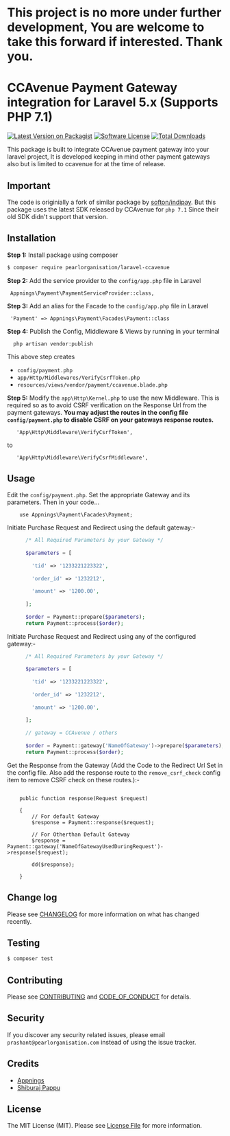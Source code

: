 # This project is no more under further development, You are welcome to take this forward if interested. Thank you.


# CCAvenue Payment Gateway integration for Laravel 5.x (Supports PHP 7.1)

[![Latest Version on Packagist][ico-version]][link-packagist]
[![Software License][ico-license]](LICENSE.md)
[![Total Downloads][ico-downloads]][link-downloads]


This package is built to integrate CCAvenue payment gateway into your laravel 
project, It is developed keeping in mind other payment gateways also but is limited to ccavenue for at the time of release.

## Important

The code is originially a fork of similar package by [softon/indipay](https://github.com/softon/indipay). But this package uses the latest SDK released by CCAvenue for ```php 7.1``` Since their old SDK didn't support that version.


## Installation

<b>Step 1:</b> Install package using composer

``` bash
$ composer require pearlorganisation/laravel-ccavenue
```
<b>Step 2:</b> Add the service provider to the ``config/app.php`` file in Laravel

```
 Appnings\Payment\PaymentServiceProvider::class,
```
<b>Step 3:</b> Add an alias for the Facade to the ``config/app.php`` file in Laravel
```
 'Payment' => Appnings\Payment\Facades\Payment::class 
```

<b>Step 4:</b> Publish the Config, Middleware & Views by running in your terminal
```
  php artisan vendor:publish
```
This above step creates 
-  `` config/payment.php ``
- `` app/Http/Middlewares/VerifyCsrfToken.php ``
- `` resources/views/vendor/payment/ccavenue.blade.php ``

<b>Step 5:</b> Modify the ``app\Http\Kernel.php`` to use the new Middleware. 
This is required so as to avoid CSRF verification on the Response Url from the payment gateways.
<b>You may adjust the routes in the config file ``config/payment.php`` to disable CSRF on your gateways response routes.</b>
```
   'App\Http\Middleware\VerifyCsrfToken',
```
   to
```
   'App\Http\Middleware\VerifyCsrfMiddleware', 
```


## Usage

Edit the ``config/payment.php``. Set the appropriate Gateway and its parameters. Then in your code... <br>

``` 
    use Appnings\Payment\Facades\Payment;  
```

Initiate Purchase Request and Redirect using the default gateway:-

```php 
      /* All Required Parameters by your Gateway */
      
      $parameters = [
      
        'tid' => '1233221223322',
        
        'order_id' => '1232212',
        
        'amount' => '1200.00',
        
      ];
      
      $order = Payment::prepare($parameters);
      return Payment::process($order);
```

Initiate Purchase Request and Redirect using any of the configured gateway:-
```php 
      /* All Required Parameters by your Gateway */
      
      $parameters = [
      
        'tid' => '1233221223322',
        
        'order_id' => '1232212',
        
        'amount' => '1200.00',
        
      ];
      
      // gateway = CCAvenue / others
      
      $order = Payment::gateway('NameOfGateway')->prepare($parameters);
      return Payment::process($order);
```
Get the Response from the Gateway (Add the Code to the Redirect Url Set in the config file. 
Also add the response route to the `remove_csrf_check` config item to remove CSRF check on these routes.):-
<pre><code> 
    public function response(Request $request)
    
    {
        // For default Gateway
        $response = Payment::response($request);
        
        // For Otherthan Default Gateway
        $response = Payment::gateway('NameOfGatewayUsedDuringRequest')->response($request);

        dd($response);
    
    }  
</code></pre>

## Change log

Please see [CHANGELOG](CHANGELOG.md) for more information on what has changed recently.

## Testing

``` bash
$ composer test
```

## Contributing

Please see [CONTRIBUTING](CONTRIBUTING.md) and [CODE_OF_CONDUCT](CODE_OF_CONDUCT.md) for details.

## Security

If you discover any security related issues, please email `prashant@pearlorganisation.com` instead of using the issue tracker.

## Credits
- [Appnings](http://www.appnings.com)
- [Shiburaj Pappu](https://github.com/softon/indipay)

## License

The MIT License (MIT). Please see [License File](LICENSE.md) for more information.

[ico-version]: https://img.shields.io/packagist/v/pearlorganisation/laravel-ccavenue.svg?style=flat-square
[ico-license]: https://img.shields.io/badge/license-MIT-brightgreen.svg?style=flat-square
[ico-travis]: https://img.shields.io/travis/pearlorganisation/laravel-ccavenue/master.svg?style=flat-square
[ico-scrutinizer]: https://img.shields.io/scrutinizer/coverage/g/pearlorganisation/laravel-ccavenue.svg?style=flat-square
[ico-code-quality]: https://img.shields.io/scrutinizer/g/pearlorganisation/laravel-ccavenue.svg?style=flat-square
[ico-downloads]: https://img.shields.io/packagist/dt/pearlorganisation/laravel-ccavenue.svg?style=flat-square

[link-packagist]: https://packagist.org/packages/pearlorganisation/laravel-ccavenue
[link-travis]: https://travis-ci.org/pearlorganisation/laravel-ccavenue
[link-scrutinizer]: https://scrutinizer-ci.com/g/pearlorganisation/laravel-ccavenue/code-structure
[link-code-quality]: https://scrutinizer-ci.com/g/pearlorganisation/laravel-ccavenue
[link-downloads]: https://packagist.org/packages/pearlorganisation/laravel-ccavenue
[link-author]: https://github.com/gopal-g
[link-contributors]: ../../contributors

